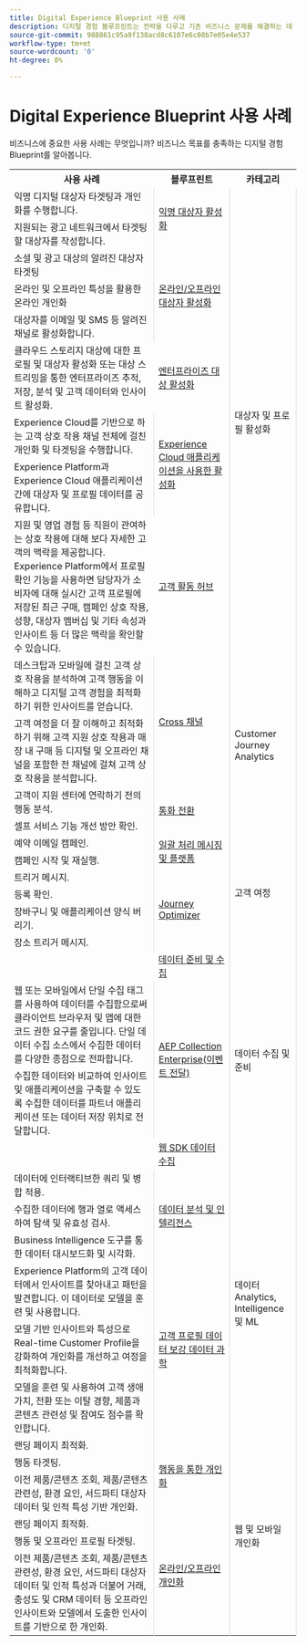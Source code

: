 ```yaml
---
title: Digital Experience Blueprint 사용 사례
description: 디지털 경험 블루프린트는 전략을 다루고 기존 비즈니스 문제를 해결하는 데 사용할 수 있는 반복 가능한 구현입니다. 블루프린트는 가치 창출에 걸리는 시간을 줄이고 성공하기 위한 빠른 길을 제시합니다.
source-git-commit: 988861c95a9f138acd8c6107e6c08b7e05e4e537
workflow-type: tm+mt
source-wordcount: '0'
ht-degree: 0%

---
```



# Digital Experience Blueprint 사용 사례

비즈니스에 중요한 사용 사례는 무엇입니까? 비즈니스 목표를 충족하는 디지털 경험 Blueprint를 알아봅니다.

<table>

<tr>
  <th>사용 사례</th>
  <th>블루프린트</th>
  <th>카테고리</th>
 </tr>
 <tr>
  <td>익명 디지털 대상자 타겟팅과 개인화를 수행합니다.</td>
  <td rowspan="2" border="1" valign="middle" style="vertical-align: middle; border-left: 1px solid rgb(219,219,219); border-right:  1px solid rgb(219,219,219)"><a
  href="https://experienceleague.adobe.com/docs/blueprints-learn/architecture/audience-activation/anonymous.html?lang=ko">익명 대상자 활성화</a></td>
  <td rowspan="9" border="1" valign="middle" style="vertical-align: middle; border-left: 1px solid rgb(219,219,219); border-right:  1px solid rgb(219,219,219)">대상자 및 프로필 활성화</td>
 </tr>
 <tr>
  <td>지원되는 광고 네트워크에서 타겟팅할 대상자를 작성합니다.</td>
 </tr>
 <tr>
  <td>소셜 및 광고 대상의 알려진 대상자 타겟팅</td>
  <td rowspan="3" border="1" valign="middle" style="vertical-align: middle; border-left: 1px solid rgb(219,219,219); border-right:  1px solid rgb(219,219,219)"><a
  href="https://experienceleague.adobe.com/docs/blueprints-learn/architecture/audience-activation/online-offline.html?lang=ko">온라인/오프라인 대상자 활성화</a></td>
 </tr>
 <tr>
  <td>온라인 및 오프라인 특성을 활용한 온라인 개인화</td>
 </tr>
 <tr>
  <td>대상자를 이메일 및 SMS 등 알려진 채널로 활성화합니다.</td>
 </tr>
 <tr>
  <td>클라우드 스토리지 대상에 대한 프로필 및 대상자 활성화 또는 대상 스트리밍을 통한 엔터프라이즈 추적, 저장, 분석 및 고객 데이터와 인사이트 활성화.</td>
  <td><a
  href="https://experienceleague.adobe.com/docs/blueprints-learn/architecture/audience-activation/enterprise-destinations.html?lang=en">엔터프라이즈 대상 활성화</a></td>
 </tr>
 <tr>
  <td>Experience Cloud를 기반으로 하는 고객 상호 작용 채널 전체에 걸친 개인화 및 타겟팅을 수행합니다.</td>
  <td rowspan="2" border="1" valign="middle" style="vertical-align: middle; border-left: 1px solid rgb(219,219,219); border-right:  1px solid rgb(219,219,219)"><a
  href="https://experienceleague.adobe.com/docs/blueprints-learn/architecture/audience-activation/platform-and-applications.html?lang=en">Experience Cloud 애플리케이션을 사용한 활성화</a></td>
 </tr>
 <tr>
  <td>Experience Platform과 Experience Cloud 애플리케이션 간에 대상자 및 프로필 데이터를 공유합니다.</td>
 </tr>
 <tr>
  <td>지원 및 영업 경험 등 직원이 관여하는 상호 작용에 대해 보다 자세한 고객의 맥락을 제공합니다. Experience Platform에서 프로필 확인 기능을 사용하면 담당자가 소비자에 대해 실시간 고객 프로필에 저장된 최근 구매, 캠페인 상호 작용, 성향, 대상자 멤버십 및 기타 속성과 인사이트 등 더 많은 맥락을 확인할 수 있습니다.</td>
  <td><a
  href="https://experienceleague.adobe.com/docs/blueprints-learn/architecture/audience-activation/customer-activity.html?lang=en">고객 활동 허브 </a></td>
 </tr>
 <tr>
  <td>데스크탑과 모바일에 걸친 고객 상호 작용을 분석하여 고객 행동을 이해하고 디지털 고객 경험을 최적화하기 위한 인사이트를 얻습니다.</td>
  <td rowspan="2" border="1" valign="middle" style="vertical-align: middle; border-left: 1px solid rgb(219,219,219); border-right:  1px solid rgb(219,219,219)"><a
  href="https://experienceleague.adobe.com/docs/blueprints-learn/architecture/customer-journey-analytics/digital-behavioral-data-consolidation.html?lang=en">Cross
  채널</a></td>
  <td rowspan="4" border="1" valign="middle" style="vertical-align: middle; border-left: 1px solid rgb(219,219,219); border-right:  1px solid rgb(219,219,219)">Customer Journey Analytics</td>
 </tr>
 <tr>
  <td>고객 여정을 더 잘 이해하고 최적화하기 위해 고객 지원 상호 작용과 매장 내 구매 등 디지털 및 오프라인 채널을 포함한 전 채널에 걸쳐 고객 상호 작용을 분석합니다.</td>
 </tr>
 <tr>
  <td>고객이 지원 센터에 연락하기 전의 행동 분석.</td>
  <td rowspan="2" border="1" valign="middle" style="vertical-align: middle; border-left: 1px solid rgb(219,219,219); border-right:  1px solid rgb(219,219,219)"><a
  href="https://experienceleague.adobe.com/docs/blueprints-learn/architecture/customer-journey-analytics/call-deflect.html?lang=en">통화 전환</a></td>
 </tr>
 <tr>
  <td>셀프 서비스 기능 개선 방안 확인.</td>
 </tr>
 <tr>
  <td>예약 이메일 캠페인.</td>
  <td rowspan="2" border="1" valign="middle" style="vertical-align: middle; border-left: 1px solid rgb(219,219,219); border-right:  1px solid rgb(219,219,219)"><a
  href="https://experienceleague.adobe.com/docs/blueprints-learn/architecture/customer-journeys/batch-messaging.html?lang=en">일괄 처리
  메시징 및 플랫폼</a></td>
  <td rowspan="6" border="1" valign="middle" style="vertical-align: middle; border-left: 1px solid rgb(219,219,219); border-right:  1px solid rgb(219,219,219)">고객 여정</td>
 </tr>
 <tr>
  <td>캠페인 시작 및 재실행.</td>
 </tr>
 <tr>
  <td>트리거 메시지.</td>
  <td rowspan="4" border="1" valign="middle" style="vertical-align: middle; border-left: 1px solid rgb(219,219,219); border-right:  1px solid rgb(219,219,219)"><a
  href="https://experienceleague.adobe.com/docs/blueprints-learn/architecture/customer-journeys/journey-optimizer.html?lang=en">Journey Optimizer</a></td>
 </tr>
 <tr>
  <td>등록 확인.</td>
 </tr>
 <tr>
  <td>장바구니 및 애플리케이션 양식 버리기.</td>
 </tr>
 <tr>
  <td>장소 트리거 메시지.</td>
 </tr>
 <tr>
  <td></td>
  <td><a
  href="https://experienceleague.adobe.com/docs/blueprints-learn/architecture/data-ingestion/ingestion.html?lang=en">데이터
  준비 및 수집</a></td>
  <td rowspan="4" border="1" valign="middle" style="vertical-align: middle; border-left: 1px solid rgb(219,219,219); border-right:  1px solid rgb(219,219,219)">데이터 수집 및 준비</td>
 </tr>
 <tr>
  <td>웹 또는 모바일에서 단일 수집 태그를 사용하여 데이터를 수집함으로써 클라이언트 브라우저 및 앱에 대한 코드 권한 요구를 줄입니다. 단일 데이터 수집 소스에서 수집한 데이터를 다양한 종점으로 전파합니다.</td>
  <td rowspan="2" border="1" valign="middle" style="vertical-align: middle; border-left: 1px solid rgb(219,219,219); border-right:  1px solid rgb(219,219,219)"><a
  href="https://experienceleague.adobe.com/docs/blueprints-learn/architecture/data-ingestion/server-side-collection.html?lang=en">AEP
  Collection Enterprise(이벤트 전달)</a></td>
 </tr>
 <tr>
  <td>수집한 데이터와 비교하여 인사이트 및 애플리케이션을 구축할 수 있도록 수집한 데이터를 파트너 애플리케이션 또는 데이터 저장 위치로 전달합니다.</td>
 </tr>
 <tr>
  <td></td>
  <td><a
  href="https://experienceleague.adobe.com/docs/blueprints-learn/architecture/data-ingestion/websdk.html?lang=en">웹 SDK
  데이터 수집</a></td>
 </tr>
 <tr>
  <td>데이터에 인터랙티브한 쿼리 및 병합 적용.</td>
  <td rowspan="3" border="1" valign="middle" style="vertical-align: middle; border-left: 1px solid rgb(219,219,219); border-right:  1px solid rgb(219,219,219)"><a
  href="https://experienceleague.adobe.com/docs/blueprints-learn/architecture/data-exploration/analysis.html?lang=en">데이터 분석 및 인텔리전스</a></td>
  <td rowspan="6" border="1" valign="middle" style="vertical-align: middle; border-left: 1px solid rgb(219,219,219); border-right:  1px solid rgb(219,219,219)">데이터
  Analytics, Intelligence 및 ML</td>
 </tr>
 <tr>
  <td>수집한 데이터에 행과 열로 액세스하여 탐색 및 유효성 검사.</td>
 </tr>
 <tr>
  <td>Business Intelligence 도구를 통한 데이터 대시보드화 및 시각화.</td>
 </tr>
 <tr>
  <td>Experience Platform의 고객 데이터에서 인사이트를 찾아내고 패턴을 발견합니다. 이 데이터로 모델을 훈련 및 사용합니다.</td>
  <td rowspan="3" border="1" valign="middle" style="vertical-align: middle; border-left: 1px solid rgb(219,219,219); border-right:  1px solid rgb(219,219,219)"><a
  href="https://experienceleague.adobe.com/docs/blueprints-learn/architecture/data-exploration/data-science.html?lang=en">고객
  프로필 데이터 보강 데이터 과학</a></td>
 </tr>
 <tr>
  <td>모델 기반 인사이트와 특성으로 Real-time Customer Profile을 강화하여 개인화를 개선하고 여정을 최적화합니다.</td>
 </tr>
 <tr>
  <td>모델을 훈련 및 사용하여 고객 생애 가치, 전환 또는 이탈 경향, 제품과 콘텐츠 관련성 및 참여도 점수를 확인합니다.</td>
 </tr>
 <tr>
  <td>랜딩 페이지 최적화.</td>
  <td rowspan="3" border="1" valign="middle" style="vertical-align: middle; border-left: 1px solid rgb(219,219,219); border-right:  1px solid rgb(219,219,219)"><a
  href="https://experienceleague.adobe.com/docs/blueprints-learn/architecture/web-personalization/behavioral.html?lang=en">행동을 통한 개인화</a></td>
  <td rowspan="6" border="1" valign="middle" style="vertical-align: middle; border-left: 1px solid rgb(219,219,219); border-right:  1px solid rgb(219,219,219)">웹 및 모바일 개인화 </td>
 </tr>
 <tr>
  <td>행동 타겟팅.</td>
 </tr>
 <tr>
  <td>이전 제품/콘텐츠 조회, 제품/콘텐츠 관련성, 환경 요인, 서드파티 대상자 데이터 및 인적 특성 기반 개인화.</td>
 </tr>
 <tr>
  <td>랜딩 페이지 최적화.</td>
  <td rowspan="3" border="1" valign="middle" style="vertical-align: middle; border-left: 1px solid rgb(219,219,219); border-right:  1px solid rgb(219,219,219)"><a
  href="https://experienceleague.adobe.com/docs/blueprints-learn/architecture/web-personalization/online-offline.html?lang=en">온라인/오프라인 개인화</a></td>
 </tr>
 <tr>
  <td>행동 및 오프라인 프로필 타겟팅.</td>
 </tr>
 <tr>
  <td>이전 제품/콘텐츠 조회, 제품/콘텐츠 관련성, 환경 요인, 서드파티 대상자 데이터 및 인적 특성과 더불어 거래, 충성도 및 CRM 데이터 등 오프라인 인사이트와 모델에서 도출한 인사이트를 기반으로 한 개인화.</td>
 </tr>
</table>